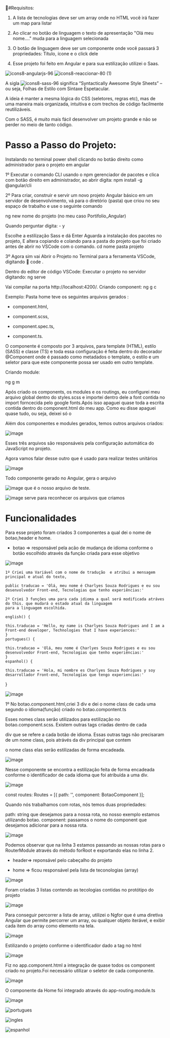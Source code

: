 
:pushpin:#Requisitos:

1) A lista de tecnologias deve ser um array onde no HTML você irá fazer um map para listar

2) Ao clicar no botão de linguagem  o texto de apresentação "Olá meu nome...." muda para
a linguagem selecionada

3) O botão de linguagem  deve ser um componente onde você passará 3 propriedades: Título,
ícone e o click dele

4) Esse projeto foi feito em Angular e para sua estilização utilizei o Saas.

![icons8-angularjs-96](https://user-images.githubusercontent.com/98665329/209447866-60be6467-21b1-4bcf-80f5-5461672606d7.png)
![icons8-reaccionar-80 (1)](https://user-images.githubusercontent.com/98665329/209447955-21ed9b80-f5cb-4ef3-9ff0-2f6334dcc318.png)


A sigla  ![icons8-sass-96](https://user-images.githubusercontent.com/98665329/209448163-190c29d1-5e4a-4399-b3b0-e2b6319a17dc.png) significa “Syntactically Awesome Style Sheets” – ou seja, Folhas de Estilo com Sintaxe Espetacular.


A ideia é manter a mesma lógica do CSS (seletores, regras etc), mas de uma maneira mais organizada, intuitiva e com trechos de código facilmente reutilizáveis.

Com o SASS, é muito mais fácil desenvolver um projeto grande e não se perder no meio de tanto código.
   


# Passo a Passo do Projeto:
Instalando no terminal power shell clicando no botão direito como administrador para o projeto em angular 

1º Executar o comando CLI usando o npm gerenciador de pacotes e clica com botão direito em administrador, ao abrir digita:
npm install -g @angular/cli  

2º Para criar, construir e servir um novo projeto Angular básico em um servidor de desenvolvimento, vá para o diretório (pasta) que criou no seu espaço de trabalho e use o seguinte comando

ng new nome do projeto (no meu caso Portifolio_Angular)  

Quando perguntar digita: - y 

Escolhe a estilização Sass e dá Enter 
Aguarda a instalação dos pacotes no projeto,
E altera copiando e colando para a pasta do projeto que foi criado antes de abrir no VSCode com o comando.
cd nome pasta projeto

3º Agora sim vai Abrir o Projeto no Terminal para a ferramenta VSCode, digitando 👊
code .

Dentro do editor de código VSCode:
Executar o projeto no servidor digitando:
ng serve


Vai compilar na porta http://localhost:4200/.
Criando component:
ng g c

Exemplo: Pasta home teve os seguintes arquivos gerados :

- component.html,
* component.scss,
+ component.spec.ts,
- component.ts.

 O componente é composto por 3 arquivos, para template (HTML), estilo (SASS) e classe (TS) e toda essa configuração é feita dentro do decorador @Component onde é passado como metadados o template, o estilo e um seletor para que este componente possa ser usado em outro template.

Criando module:

ng g m


Após criado os components, os modules e os routings, eu configurei meu arquivo global dentro do styles.scss e importei
dentro dele a font contida no import forncecida pelo google fonts.Após isso apaguei quase toda a escrita contida dentro
do component.html do meu app. Como eu disse apaguei quase tudo, ou seja, deixei só o
<router-outlet></router-outlet>

Além dos componentes e modules gerados, temos outros arquivos criados:

![image](https://user-images.githubusercontent.com/98665329/209446966-d8cc9f29-7912-4121-9609-14fb43a6b5e9.png)

Esses três arquivos são responsáveis pela configuração automática do JavaScript no projeto.

Agora vamos falar desse outro que é usado para realizar testes unitários

![image](https://user-images.githubusercontent.com/98665329/209447030-20476632-0adf-4592-8d1c-dfc482cf20cc.png)


Todo componente gerado no Angular, gera o arquivo

![image](https://user-images.githubusercontent.com/98665329/209447166-8130cb42-cca8-4849-aa89-6c35a337b42f.png) 
que é o nosso arquivo de teste.

![image](https://user-images.githubusercontent.com/98665329/209447218-85e03a2a-15bd-45fd-a86d-6ad33280a129.png)
serve para reconhecer os arquivos que criamos


# Funcionalidades 

Para esse projeto foram criados 3 componentes a qual dei o nome de botao,header e home.

- botao => responsável pela acão de mudança de idioma conforme o botão escolhido através da função criada para esse objetivo

![image](https://user-images.githubusercontent.com/98665329/209449663-3ba38117-9849-4187-9a2d-a14d50b49b46.png)
   
    1º Criei uma Variável com o nome de tradução  e atribui a mensagem principal e atual do texto,
   
    public traducao = 'Olá, meu nome é Charlyes Souza Rodrigues e eu sou desenvolvedor Front-end, Tecnologias que tenho experiências:'
    
    2º Criei 3 funções uma para cada idioma a qual será modificada atráves do this. que mudará o estado atual da linguagem
    para a linguagem escolhida.
    
    english() {

    this.traducao = 'Hello, my name is Charlyes Souza Rodrigues and I am a Front-end developer, Technologies that I have experiences:'
    }
    portugues() {

    this.traducao = 'Olá, meu nome é Charlyes Souza Rodrigues e eu sou desenvolvedor Front-end, Tecnologias que tenho experiências:'
    }
    espanhol() {

    this.traducao = 'Hola, mi nombre es Charlyes Souza Rodrigues y soy desarrollador Front-end, Tecnologías que tengo experiencias:'
   }

![image](https://user-images.githubusercontent.com/98665329/209449957-3faf65c7-1b80-4231-bcfa-815ddaed3838.png)

 1º No botao.component.html,criei 3 div e dei o nome class de cada uma segundo o idioma(função) criado no botao.compontent.ts
 
 Esses nomes class serão utilizados para estilização no botao.component.scss. Existem outras tags criadas dentro de cada
 
 div que se refere a cada botão de idioma. Essas outras tags não precisaram de um nome class, pois atrávés da div principal que contem
 
 o nome class  elas serão estilizadas de forma encadeada.

![image](https://user-images.githubusercontent.com/98665329/209451014-5923ce89-b98e-4040-bc9b-e5bcfd8c0cf4.png)

Nesse componente se encontra a estilização feita de forma encadeada conforme o identificador de cada idioma que foi atribuída a uma div.

![image](https://user-images.githubusercontent.com/98665329/209451220-126989a3-7fa9-44c3-bff4-3f7de1806801.png)


const routes: Routes = [{ path: '', component: BotaoComponent }];

Quando nós trabalhamos com rotas, nós temos duas propriedades:

path: string que desejamos para a nossa rota, no nosso exemplo estamos utilizando botao.
component: passamos o nome do component que desejamos adicionar para a nossa rota.

![image](https://user-images.githubusercontent.com/98665329/209451449-2b8a2a88-bdd5-46bb-ac94-7ac4e7028b3d.png)

Podemos observar que na linha 3 estamos passando as nossas rotas para o RouterModule através do método forRoot e exportando elas no linha 2.

* header=> reponsável pelo cabeçalho do projeto

* home => ficou responsável pela lista de teconologias (array)

![image](https://user-images.githubusercontent.com/98665329/209451623-ab0658ea-79bd-4606-ad57-bb8a12c57cec.png)

Foram criadas 3 listas contendo as tecologias contidas no protótipo do projeto

![image](https://user-images.githubusercontent.com/98665329/209452089-5791fd47-df91-42d2-8a99-70b23d85e876.png)


Para conseguir percorrer a lista de array, utilizei o Ngfor que é uma diretiva Angular que permite percorrer um array, ou 
qualquer objeto iterável, e exibir cada item do array como elemento na tela.

![image](https://user-images.githubusercontent.com/98665329/209451923-d3c93c99-2bed-46fb-8bcc-7f3f820dab15.png)

Estilizando o projeto  conforme o identificador dado a tag no html

![image](https://user-images.githubusercontent.com/98665329/209452599-a9c0ff63-ba90-4c83-a1d8-a674bf099db5.png)
 
Fiz no app.component.html  a integração de quase todos os component criado no projeto.Foi necessário utilizar o seletor 
de cada componente.

![image](https://user-images.githubusercontent.com/98665329/209452777-e0589bc0-3fff-484a-ae1c-afd0a7d91a69.png)


O componente da Home foi integrado através do app-routing.module.ts

![image](https://user-images.githubusercontent.com/98665329/209452706-feaa1ae8-0684-4def-b568-ed3d71f02620.png)






![portugues](https://user-images.githubusercontent.com/98665329/207726923-15719394-0827-4576-8269-7d42be95396a.PNG)


![ingles](https://user-images.githubusercontent.com/98665329/207726937-bce02733-25cf-44bb-b58d-8ba0901429de.PNG)


![espanhol](https://user-images.githubusercontent.com/98665329/207726959-6aeead59-b916-498e-adb4-067b4f9580cf.PNG)
